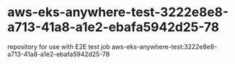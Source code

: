 # aws-eks-anywhere-test-3222e8e8-a713-41a8-a1e2-ebafa5942d25-78
repository for use with E2E test job aws-eks-anywhere-test:3222e8e8-a713-41a8-a1e2-ebafa5942d25-78
